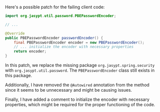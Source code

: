 Here's a possible patch for the failing client code:

```java
import org.jasypt.util.password.PBEPasswordEncoder;

// ...

@Override
public PBEPasswordEncoder passwordEncoder() {
    final PBEPasswordEncoder encoder = new PBEPasswordEncoder();
    // ... initialize the encoder with necessary properties
    return encoder;
}
```

In this patch, we replace the missing package `org.jasypt.spring.security` with `org.jasypt.util.password`. The `PBEPasswordEncoder` class still exists in this package.

Additionally, I have removed the `@Autowired` annotation from the method since it seems to be unnecessary and might be causing issues.

Finally, I have added a comment to initialize the encoder with necessary properties, which might be required for the proper functioning of the code.